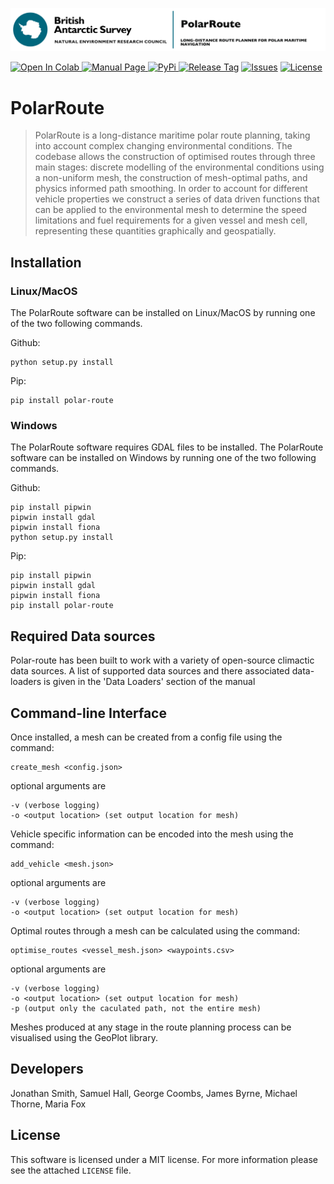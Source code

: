 ![](logo.jpg)

<a href="https://colab.research.google.com/drive/12D-CN10X7xAcXn_df0zNLHtdiiXxZVkz?usp=sharing"><img src="https://colab.research.google.com/assets/colab-badge.svg" alt="Open In Colab" alt="Colab">
<a href="https://antarctica.github.io/PolarRoute/"><img src="https://img.shields.io/badge/Manual%20-github.io%2FPolarRoute%2F-red" alt="Manual Page">
<a href="https://pypi.org/project/polar-route/"><img src="https://img.shields.io/pypi/v/polar-route" alt="PyPi">
<a href="https://github.com/antarctica/PolarRoute/tags"><img src="https://img.shields.io/github/v/tag/antarctica/PolarRoute" alt="Release Tag"></a>
<a href="https://github.com/antarctica/PolarRoute/issues"><img src="https://img.shields.io/github/issues/antarctica/PolarRoute" alt="Issues"></a>
<a href="https://github.com/antarctica/PolarRoute/blob/main/LICENSE"><img src="https://img.shields.io/github/license/antarctica/PolarRoute" alt="License"></a>

# PolarRoute
> PolarRoute is a long-distance maritime polar route planning, taking into account complex changing environmental conditions. The codebase allows the construction of optimised routes through three main stages: discrete modelling of the environmental conditions using a non-uniform mesh, the construction of mesh-optimal paths, and physics informed path smoothing. In order to account for different vehicle properties we construct a series of data driven functions that can be applied to the environmental mesh to determine the speed limitations and fuel requirements for a given vessel and mesh cell, representing these quantities graphically and geospatially.



## Installation
### Linux/MacOS
 The PolarRoute software can be installed on Linux/MacOS by running one of the two following commands.

 Github:
 ```
 python setup.py install
 ```

 Pip: 
 ```
 pip install polar-route
 ```

 ### Windows
 The PolarRoute software requires GDAL files to be installed. The PolarRoute software can be installed on Windows by running one of the two following commands.

 Github:
 ```
 pip install pipwin
 pipwin install gdal
 pipwin install fiona
 python setup.py install
 ```

 Pip: 
 ```
 pip install pipwin
 pipwin install gdal
 pipwin install fiona
 pip install polar-route
 ```

## Required Data sources
Polar-route has been built to work with a variety of open-source climactic data sources. 
A list of supported data sources and there associated data-loaders is given in the 
'Data Loaders' section of the manual



## Command-line Interface
Once installed, a mesh can be created from a config file using the command:
```
create_mesh <config.json>
```
optional arguments are
```
-v (verbose logging)
-o <output location> (set output location for mesh)
```

Vehicle specific information can be encoded into the mesh using
the command:
```
add_vehicle <mesh.json>
```
optional arguments are
```
-v (verbose logging)
-o <output location> (set output location for mesh)
```

Optimal routes through a mesh can be calculated using the command:
```
optimise_routes <vessel_mesh.json> <waypoints.csv>
```
optional arguments are
```
-v (verbose logging)
-o <output location> (set output location for mesh)
-p (output only the caculated path, not the entire mesh)
```

Meshes produced at any stage in the route planning process can be visualised using the GeoPlot library.

## Developers
Jonathan Smith, Samuel Hall, George Coombs, James Byrne,  Michael Thorne, Maria Fox

## License
This software is licensed under a MIT license. For more information please see the attached  ``LICENSE`` file.

[version]: https://img.shields.io/PolarRoute/v/datadog-metrics.svg?style=flat-square
[downloads]: https://img.shields.io/PolarRoute/dm/datadog-metrics.svg?style=flat-square
